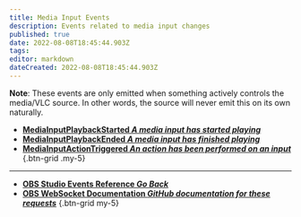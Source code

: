 ```yaml
---
title: Media Input Events
description: Events related to media input changes
published: true
date: 2022-08-08T18:45:44.903Z
tags: 
editor: markdown
dateCreated: 2022-08-08T18:45:44.903Z
---
```


**Note**: These events are only emitted when something actively controls the media/VLC source. In other words, the source will never emit this on its own naturally.

* [**MediaInputPlaybackStarted *A media input has started playing***](/en/Broadcasters/OBS/Events/Media-Input-Events/MediaInputPlaybackStarted)
* [**MediaInputPlaybackEnded *A media input has finished playing***](/en/Broadcasters/OBS/Events/Media-Input-Events/MediaInputPlaybackEnded)
* [**MediaInputActionTriggered *An action has been performed on an input***](/en/Broadcasters/OBS/Events/Media-Input-Events/MediaInputActionTriggered)
{.btn-grid .my-5}

---

- [<i class="mdi mdi-chevron-left"></i>**OBS Studio Events Reference *Go Back***](/en/Broadcasters/OBS/Events)
- [<i class="mdi mdi-github"></i> **OBS WebSocket Documentation *GitHub documentation for these requests***](https://github.com/obsproject/obs-websocket/blob/master/docs/generated/protocol.md#media-inputs-events)
{.btn-grid my-5}